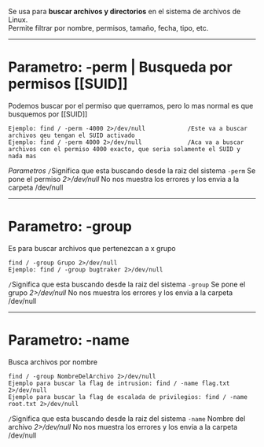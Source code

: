 Se usa para **buscar archivos y directorios** en el sistema de archivos de Linux.  
Permite filtrar por nombre, permisos, tamaño, fecha, tipo, etc.


----
# Parametro: -perm | Busqueda por permisos [[SUID]]

Podemos buscar por el permiso que querramos, pero lo mas normal es que busquemos por [[SUID]]
```
Ejemplo: find / -perm -4000 2>/dev/null            /Este va a buscar archivos qeu tengan el SUID activado
Ejemplo: find / -perm 4000 2>/dev/null             /Aca va a buscar archivos con el permiso 4000 exacto, que seria solamente el SUID y nada mas
```
*Parametros*
`/`Significa que esta buscando desde la raiz del sistema
`-perm` Se pone el permiso
*2>/dev/null* No nos muestra los errores y los envia a la carpeta /dev/null

------
# Parametro: -group
Es para buscar archivos que pertenezcan a x grupo

```
find / -group Grupo 2>/dev/null
Ejemplo: find / -group bugtraker 2>/dev/null
```

`/`Significa que esta buscando desde la raiz del sistema
`-group` Se pone el grupo
*2>/dev/null* No nos muestra los errores y los envia a la carpeta /dev/null

------
# Parametro: -name
Busca archivos por nombre

```
find / -group NombreDelArchivo 2>/dev/null
Ejemplo para buscar la flag de intrusion: find / -name flag.txt 2>/dev/null
Ejemplo para buscar la flag de escalada de privilegios: find / -name root.txt 2>/dev/null
```

`/`Significa que esta buscando desde la raiz del sistema
`-name` Nombre del archivo
*2>/dev/null* No nos muestra los errores y los envia a la carpeta /dev/null